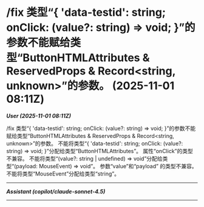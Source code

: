 <!-- Generated by SpecStory -->

<!-- vscode Session fad8f6bd-5c99-4a2c-86d5-a09bb7e6f5f8 (2025-11-01 08:11Z) -->

# /fix 类型“{ 'data-testid': string; onClick: (value?: string) => void; }”的参数不能赋给类型“ButtonHTMLAttributes & ReservedProps & Record<string, unknown>”的参数。 (2025-11-01 08:11Z)

_**User (2025-11-01 08:11Z)**_

/fix 类型“{ 'data-testid': string; onClick: (value?: string) => void; }”的参数不能赋给类型“ButtonHTMLAttributes & ReservedProps & Record<string, unknown>”的参数。
  不能将类型“{ 'data-testid': string; onClick: (value?: string) => void; }”分配给类型“ButtonHTMLAttributes”。
    属性“onClick”的类型不兼容。
      不能将类型“(value?: string | undefined) => void”分配给类型“(payload: MouseEvent) => void”。
        参数“value”和“payload” 的类型不兼容。
          不能将类型“MouseEvent”分配给类型“string”。

---

_**Assistant (copilot/claude-sonnet-4.5)**_



---

